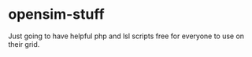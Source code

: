 # opensim-stuff
Just going to have helpful php and lsl scripts free for everyone to use on their grid.
